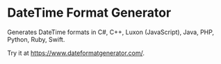 # DateTime Format Generator

Generates DateTime formats in C#, C++, Luxon (JavaScript), Java, PHP, Python, Ruby, Swift.

Try it at https://www.dateformatgenerator.com/.
